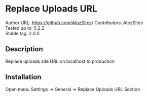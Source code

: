 # Replace Uploads URL
Author URL: https://github.com/AtozSites/
Contributors: AtozSites  
Tested up to: 5.2.2  
Stable tag: 2.0.0  

## Description

Replace uploads site URL on localhost to production

## Installation

Open menu Settings -> General -> Replace Uploads URL Section
